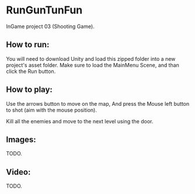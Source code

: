 # RunGunTunFun
InGame project 03 (Shooting Game).


## How to run:
You will need to download Unity and load this zipped folder into a new project's asset folder.
Make sure to load the MainMenu Scene, and than click the Run button.

## How to play:
Use the arrows button to move on the map,
And press the Mouse left button to shot (aim with the mouse position).

Kill all the enemies and move to the next level using the door.

## Images:
TODO.

## Video:
TODO.
